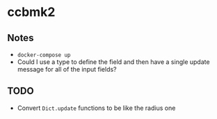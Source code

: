 # ccbmk2

## Notes

* `docker-compose up`
* Could I use a type to define the field and then have a single update message for all of the input fields?

## TODO

* Convert `Dict.update` functions to be like the radius one